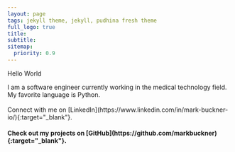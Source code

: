 ```yaml
---
layout: page
tags: jekyll theme, jekyll, pudhina fresh theme
full_logo: true
title: 
subtitle: 
sitemap:
  priority: 0.9
---
```

<p id="describe-text">Hello World</p>
I am a software engineer currently working in the medical technology field. My favorite language is Python.
<br><br>
Connect with me on [LinkedIn](https://www.linkedin.com/in/mark-buckner-io/){:target="_blank"}.
<br>
<h4>Check out my projects on [GitHub](https://github.com/markbuckner){:target="_blank"}.</h4>
